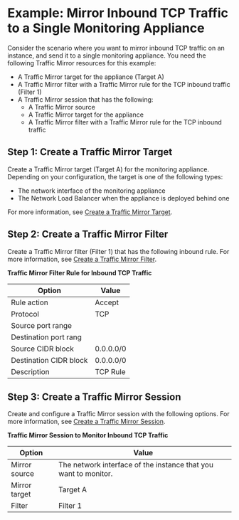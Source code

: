 # Example: Mirror Inbound TCP Traffic to a Single Monitoring Appliance<a name="tm-example-inbound-tcp"></a>

Consider the scenario where you want to mirror inbound TCP traffic on an instance, and send it to a single monitoring appliance\. You need the following Traffic Mirror resources for this example:
+ A Traffic Mirror target for the appliance \(Target A\)
+ A Traffic Mirror filter with a Traffic Mirror rule for the TCP inbound traffic \(Filter 1\)
+ A Traffic Mirror session that has the following:
  + A Traffic Mirror source
  + A Traffic Mirror target for the appliance
  + A Traffic Mirror filter with a Traffic Mirror rule for the TCP inbound traffic

## Step 1: Create a Traffic Mirror Target<a name="step-create-target"></a>

Create a Traffic Mirror target \(Target A\) for the monitoring appliance\. Depending on your configuration, the target is one of the following types:
+ The network interface of the monitoring appliance
+ The Network Load Balancer when the appliance is deployed behind one

For more information, see [Create a Traffic Mirror Target](traffic-mirroring-target.md#create-traffic-mirroring-target)\.

## Step 2: Create a Traffic Mirror Filter<a name="step-create-filter"></a>

Create a Traffic Mirror filter \(Filter 1\) that has the following inbound rule\. For more information, see [Create a Traffic Mirror Filter](traffic-mirroring-filter.md#create-traffic-mirroring-filter)\.


**Traffic Mirror Filter Rule for Inbound TCP Traffic**  

| Option | Value | 
| --- | --- | 
| Rule action | Accept | 
| Protocol | TCP | 
| Source port range |  | 
| Destination port rang |  | 
| Source CIDR block | 0\.0\.0\.0/0 | 
| Destination CIDR block | 0\.0\.0\.0/0 | 
| Description | TCP Rule | 

## Step 3: Create a Traffic Mirror Session<a name="step-create-session"></a>

Create and configure a Traffic Mirror session with the following options\. For more information, see [Create a Traffic Mirror Session](traffic-mirroring-session.md#create-traffic-mirroring-session)\.


**Traffic Mirror Session to Monitor Inbound TCP Traffic**  

| Option | Value | 
| --- | --- | 
| Mirror source | The network interface of the instance that you want to monitor\. | 
| Mirror target | Target A | 
| Filter | Filter 1 | 